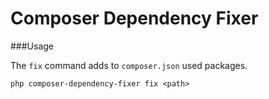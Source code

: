 Composer Dependency Fixer
=========================

###Usage

The `fix` command adds to `composer.json` used packages.

    php composer-dependency-fixer fix <path>
    
